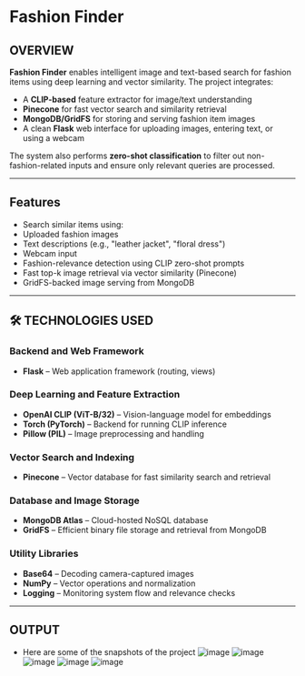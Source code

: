 #  Fashion Finder

## OVERVIEW

**Fashion Finder** enables intelligent image and text-based search for fashion items using deep learning and vector similarity. The project integrates:

- A **CLIP-based** feature extractor for image/text understanding
- **Pinecone** for fast vector search and similarity retrieval
- **MongoDB/GridFS** for storing and serving fashion item images
- A clean **Flask** web interface for uploading images, entering text, or using a webcam

The system also performs **zero-shot classification** to filter out non-fashion-related inputs and ensure only relevant queries are processed.

---

##  Features

-  Search similar items using:
  -  Uploaded fashion images
  -  Text descriptions (e.g., "leather jacket", "floral dress")
  -  Webcam input
-  Fashion-relevance detection using CLIP zero-shot prompts
-  Fast top-k image retrieval via vector similarity (Pinecone)
-  GridFS-backed image serving from MongoDB

---

## 🛠 TECHNOLOGIES USED

###  Backend and Web Framework
- **Flask** – Web application framework (routing, views)

###  Deep Learning and Feature Extraction
- **OpenAI CLIP (ViT-B/32)** – Vision-language model for embeddings
- **Torch (PyTorch)** – Backend for running CLIP inference
- **Pillow (PIL)** – Image preprocessing and handling

###  Vector Search and Indexing
- **Pinecone** – Vector database for fast similarity search and retrieval

###  Database and Image Storage
- **MongoDB Atlas** – Cloud-hosted NoSQL database
- **GridFS** – Efficient binary file storage and retrieval from MongoDB

###  Utility Libraries
- **Base64** – Decoding camera-captured images
- **NumPy** – Vector operations and normalization
- **Logging** – Monitoring system flow and relevance checks

---
## OUTPUT
- Here are some of the snapshots of the project
  ![image](https://github.com/user-attachments/assets/5f8fa935-2df2-4056-bba2-5ba3be0f937e)
  ![image](https://github.com/user-attachments/assets/3439c22d-640d-46b7-af01-a456ac529c68)
  ![image](https://github.com/user-attachments/assets/d5bece9c-94fa-4a6c-9eef-ccb1b4d61926)
  ![image](https://github.com/user-attachments/assets/8d569ef7-cfe9-41e1-a258-495b26f22a3c)
  ![image](https://github.com/user-attachments/assets/b296bb66-10ee-4fa6-81d2-77783828f053)

